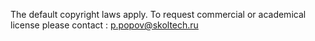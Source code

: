 The default copyright laws apply.
To request commercial or academical license please contact : p.popov@skoltech.ru
